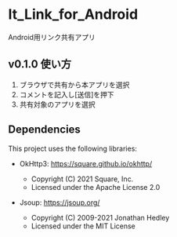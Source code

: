 # It_Link_for_Android
Android用リンク共有アプリ

## v0.1.0 使い方

1. ブラウザで共有から本アプリを選択
2. コメントを記入し[送信]を押下
3. 共有対象のアプリを選択

## Dependencies

This project uses the following libraries:

- OkHttp3: https://square.github.io/okhttp/
  - Copyright (C) 2021 Square, Inc.
  - Licensed under the Apache License 2.0

- Jsoup: https://jsoup.org/
  - Copyright (C) 2009-2021 Jonathan Hedley
  - Licensed under the MIT License
